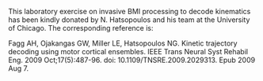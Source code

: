 This laboratory exercise on invasive BMI processing to decode kinematics has been kindly donated by N. Hatsopoulos and his team at the University of Chicago. The corresponding reference is:

Fagg AH, Ojakangas GW, Miller LE, Hatsopoulos NG. Kinetic trajectory decoding using motor cortical ensembles. IEEE Trans Neural Syst Rehabil Eng. 2009 Oct;17(5):487-96. doi: 10.1109/TNSRE.2009.2029313. Epub 2009 Aug 7.
